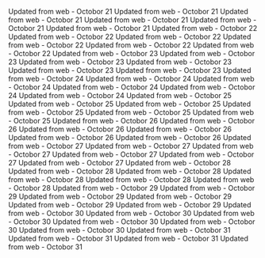 
Updated from web - Octobor 21 Updated from web - Octobor 21 Updated from web - Octobor 21 Updated from web - Octobor 21 Updated from web - Octobor 21 Updated from web - Octobor 21
Updated from web - Octobor 22 Updated from web - Octobor 22 Updated from web - Octobor 22 Updated from web - Octobor 22 Updated from web - Octobor 22 Updated from web - Octobor 22
Updated from web - Octobor 23 Updated from web - Octobor 23 Updated from web - Octobor 23 Updated from web - Octobor 23 Updated from web - Octobor 23 Updated from web - Octobor 23
Updated from web - Octobor 24 Updated from web - Octobor 24 Updated from web - Octobor 24 Updated from web - Octobor 24 Updated from web - Octobor 24 Updated from web - Octobor 24
Updated from web - Octobor 25 Updated from web - Octobor 25 Updated from web - Octobor 25 Updated from web - Octobor 25 Updated from web - Octobor 25 Updated from web - Octobor 25
Updated from web - Octobor 26 Updated from web - Octobor 26 Updated from web - Octobor 26 Updated from web - Octobor 26 Updated from web - Octobor 26 Updated from web - Octobor 26
Updated from web - Octobor 27 Updated from web - Octobor 27 Updated from web - Octobor 27 Updated from web - Octobor 27 Updated from web - Octobor 27 Updated from web - Octobor 27
Updated from web - Octobor 28 Updated from web - Octobor 28 Updated from web - Octobor 28 Updated from web - Octobor 28 Updated from web - Octobor 28 Updated from web - Octobor 28
Updated from web - Octobor 29 Updated from web - Octobor 29 Updated from web - Octobor 29 Updated from web - Octobor 29 Updated from web - Octobor 29 Updated from web - Octobor 29
Updated from web - Octobor 30 Updated from web - Octobor 30 Updated from web - Octobor 30 Updated from web - Octobor 30 Updated from web - Octobor 30 Updated from web - Octobor 30
Updated from web - Octobor 31 Updated from web - Octobor 31 Updated from web - Octobor 31 Updated from web - Octobor 31
